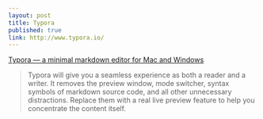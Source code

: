 ```yaml
---
layout: post
title: Typora
published: true
link: http://www.typora.io/
---
```


[Typora — a minimal markdown editor for Mac and Windows](http://www.typora.io/)

>Typora will give you a seamless experience as both a reader and a writer. It removes the preview window, mode switcher, syntax symbols of markdown source code, and all other unnecessary distractions. Replace them with a real live preview feature to help you concentrate the content itself.